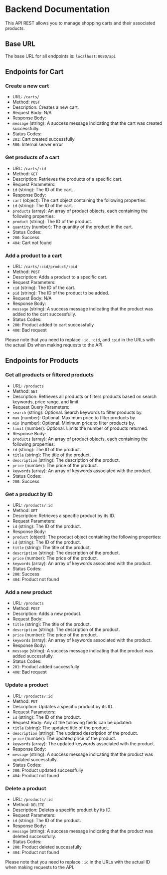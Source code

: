 # Backend Documentation

This API REST allows you to manage shopping carts and their associated products.
## Base URL

The base URL for all endpoints is: `localhost:8080/api`
## Endpoints for Cart
### Create a new cart 
- URL: `/carts/` 
- Method: `POST`
- Description: Creates a new cart.
- Request Body: N/A 
- Response Body: 
- `message` (string): A success message indicating that the cart was created successfully. 
- Status Codes: 
- `201`: Cart created successfully 
- `500`: Internal server error
### Get products of a cart 
- URL: `/carts/:id` 
- Method: `GET`
- Description: Retrieves the products of a specific cart. 
- Request Parameters: 
- `id` (string): The ID of the cart. 
- Response Body: 
- `cart` (object): The cart object containing the following properties: 
- `id` (string): The ID of the cart. 
- `products` (array): An array of product objects, each containing the following properties: 
- `product` (string): The ID of the product. 
- `quantity` (number): The quantity of the product in the cart. 
- Status Codes: 
- `200`: Success 
- `404`: Cart not found
### Add a product to a cart 
- URL: `/carts/:cid/product/:pid` 
- Method: `POST`
- Description: Adds a product to a specific cart. 
- Request Parameters: 
- `cid` (string): The ID of the cart. 
- `pid` (string): The ID of the product to be added.
- Request Body: N/A 
- Response Body: 
- `message` (string): A success message indicating that the product was added to the cart successfully. 
- Status Codes: 
- `200`: Product added to cart successfully 
- `400`: Bad request

Please note that you need to replace `:id`, `:cid`, and `:pid` in the URLs with the actual IDs when making requests to the API.

## Endpoints for Products
### Get all products or filtered products 
- URL: `/products` 
- Method: `GET`
- Description: Retrieves all products or filters products based on search keywords, price range, and limit. 
- Request Query Parameters: 
- `search` (string): Optional. Search keywords to filter products by. 
- `max` (number): Optional. Maximum price to filter products by. 
- `min` (number): Optional. Minimum price to filter products by. 
- `limit` (number): Optional. Limits the number of products returned. 
- Response Body: 
- `products` (array): An array of product objects, each containing the following properties: 
- `id` (string): The ID of the product. 
- `title` (string): The title of the product. 
- `description` (string): The description of the product. 
- `price` (number): The price of the product. 
- `keywords` (array): An array of keywords associated with the product. 
- Status Codes: 
- `200`: Success
### Get a product by ID 
- URL: `/products/:id` 
- Method: `GET`
- Description: Retrieves a specific product by its ID. 
- Request Parameters: 
- `id` (string): The ID of the product. 
- Response Body: 
- `product` (object): The product object containing the following properties: 
- `id` (string): The ID of the product. 
- `title` (string): The title of the product. 
- `description` (string): The description of the product. 
- `price` (number): The price of the product. 
- `keywords` (array): An array of keywords associated with the product. 
- Status Codes: 
- `200`: Success 
- `404`: Product not found
### Add a new product 
- URL: `/products` 
- Method: `POST`
- Description: Adds a new product. 
- Request Body: 
- `title` (string): The title of the product. 
- `description` (string): The description of the product. 
- `price` (number): The price of the product. 
- `keywords` (array): An array of keywords associated with the product. 
- Response Body: 
- `message` (string): A success message indicating that the product was added successfully. 
- Status Codes: 
- `201`: Product added successfully 
- `400`: Bad request
### Update a product 
- URL: `/products/:id` 
- Method: `PUT`
- Description: Updates a specific product by its ID. 
- Request Parameters: 
- `id` (string): The ID of the product. 
- Request Body: Any of the following fields can be updated: 
- `title` (string): The updated title of the product. 
- `description` (string): The updated description of the product. 
- `price` (number): The updated price of the product. 
- `keywords` (array): The updated keywords associated with the product. 
- Response Body: 
- `message` (string): A success message indicating that the product was updated successfully. 
- Status Codes: 
- `200`: Product updated successfully 
- `404`: Product not found
### Delete a product 
- URL: `/products/:id` 
- Method: `DELETE`
- Description: Deletes a specific product by its ID. 
- Request Parameters: 
- `id` (string): The ID of the product. 
- Response Body: 
- `message` (string): A success message indicating that the product was deleted successfully. 
- Status Codes: 
- `200`: Product deleted successfully 
- `404`: Product not found

Please note that you need to replace `:id` in the URLs with the actual ID when making requests to the API.



